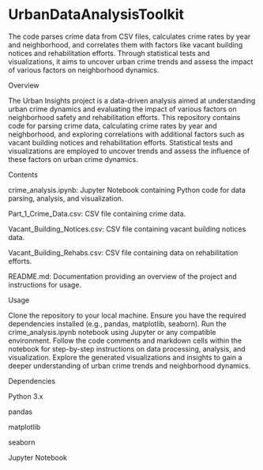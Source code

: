 # UrbanDataAnalysisToolkit
The code parses crime data from CSV files, calculates crime rates by year and neighborhood, and correlates them with factors like vacant building notices and rehabilitation efforts. Through statistical tests and visualizations, it aims to uncover urban crime trends and assess the impact of various factors on neighborhood dynamics.


Overview


The Urban Insights project is a data-driven analysis aimed at understanding urban crime dynamics and evaluating the impact of various factors on neighborhood safety and rehabilitation efforts. This repository contains code for parsing crime data, calculating crime rates by year and neighborhood, and exploring correlations with additional factors such as vacant building notices and rehabilitation efforts. Statistical tests and visualizations are employed to uncover trends and assess the influence of these factors on urban crime dynamics.

Contents


crime_analysis.ipynb: Jupyter Notebook containing Python code for data parsing, analysis, and visualization.

Part_1_Crime_Data.csv: CSV file containing crime data.

Vacant_Building_Notices.csv: CSV file containing vacant building notices data.

Vacant_Building_Rehabs.csv: CSV file containing data on rehabilitation efforts.

README.md: Documentation providing an overview of the project and instructions for usage.

Usage


Clone the repository to your local machine.
Ensure you have the required dependencies installed (e.g., pandas, matplotlib, seaborn).
Run the crime_analysis.ipynb notebook using Jupyter or any compatible environment.
Follow the code comments and markdown cells within the notebook for step-by-step instructions on data processing, analysis, and visualization.
Explore the generated visualizations and insights to gain a deeper understanding of urban crime trends and neighborhood dynamics.


Dependencies

Python 3.x

pandas

matplotlib

seaborn

Jupyter Notebook
